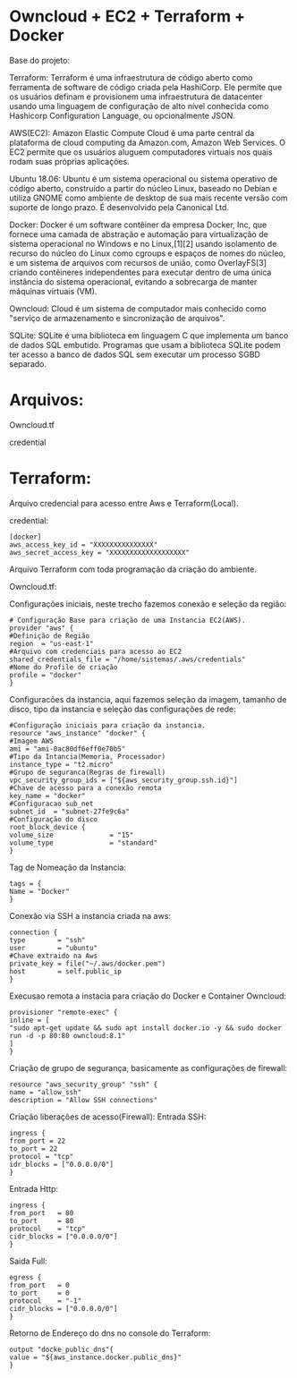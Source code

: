 # Owncloud + EC2 + Terraform + Docker
Base do projeto:

Terraform: Terraform é uma infraestrutura de código aberto como ferramenta de software de código criada pela HashiCorp. Ele permite que os usuários definam e provisionem uma infraestrutura de datacenter usando uma linguagem de configuração de alto nível conhecida como Hashicorp Configuration Language, ou opcionalmente JSON.

AWS(EC2): Amazon Elastic Compute Cloud é uma parte central da plataforma de cloud computing da Amazon.com, Amazon Web Services. O EC2 permite que os usuários aluguem computadores virtuais nos quais rodam suas próprias aplicações.

Ubuntu 18.06: Ubuntu é um sistema operacional ou sistema operativo de código aberto, construído a partir do núcleo Linux, baseado no Debian e utiliza GNOME como ambiente de desktop de sua mais recente versão com suporte de longo prazo. É desenvolvido pela Canonical Ltd.

Docker: Docker é um software contêiner da empresa Docker, Inc, que fornece uma camada de abstração e automação para virtualização de sistema operacional no Windows e no Linux,[1][2] usando isolamento de recurso do núcleo do Linux como cgroups e espaços de nomes do núcleo, e um sistema de arquivos com recursos de união, como OverlayFS[3] criando contêineres independentes para executar dentro de uma única instância do sistema operacional, evitando a sobrecarga de manter máquinas virtuais (VM).

Owncloud: Cloud é um sistema de computador mais conhecido como "serviço de armazenamento e sincronização de arquivos".

SQLite: SQLite é uma biblioteca em linguagem C que implementa um banco de dados SQL embutido. Programas que usam a biblioteca SQLite podem ter acesso a banco de dados SQL sem executar um processo SGBD separado.
     
# Arquivos:

Owncloud.tf

credential

# Terraform:

Arquivo credencial para acesso entre Aws e Terraform(Local).

credential:

    [docker]
    aws_access_key_id = "XXXXXXXXXXXXXXX"
    aws_secret_access_key = "XXXXXXXXXXXXXXXXXXX"

Arquivo Terraform com toda programação da criação do ambiente.

Owncloud.tf:

Configurações iniciais, neste trecho fazemos conexão e seleção da região: 

    # Configuração Base para criação de uma Instancia EC2(AWS).
    provider "aws" {
    #Definição de Região
    region  = "us-east-1"
    #Arquivo com credenciais para acesso ao EC2
    shared_credentials_file = "/home/sistemas/.aws/credentials"
    #Nome do Profile de criação
    profile = "docker"
    }
	
Configuracões da instancia, aqui fazemos seleção da imagem, tamanho de disco, tipo da instancia e seleção das configurações de rede:

    #Configuração iniciais para criação da instancia.
    resource "aws_instance" "docker" {
    #Imagem AWS
    ami = "ami-0ac80df6eff0e70b5"
    #Tipo da Intancia(Memoria, Processador)
    instance_type = "t2.micro"
    #Grupo de seguranca(Regras de firewall)
    vpc_security_group_ids = ["${aws_security_group.ssh.id}"]
    #Chave de acesso para a conexão remota
    key_name = "docker"
    #Configuracao sub_net
    subnet_id  = "subnet-27fe9c6a"
    #Configuração do disco
    root_block_device {
    volume_size              = "15"
    volume_type              = "standard"
    }

Tag de Nomeação da Instancia:

    tags = {
    Name = "Docker"
    }
    
Conexão via SSH a instancia criada na aws:

    connection {
    type        = "ssh"
    user        = "ubuntu"
    #Chave extraido na Aws
    private_key = file("~/.aws/docker.pem")
    host        = self.public_ip
    }
    
Execusao remota a instacia para criação do Docker e Container Owncloud:
	
    provisioner "remote-exec" {
    inline = [
    "sudo apt-get update && sudo apt install docker.io -y && sudo docker run -d -p 80:80 owncloud:8.1"
    ]
    }

Criação de grupo de segurança, basicamente as configurações de firewall:

    resource "aws_security_group" "ssh" {
    name = "allow_ssh"
    description = "Allow SSH connections"
	
Criação liberações de acesso(Firewall):
Entrada SSH:

    ingress {
    from_port = 22
    to_port = 22
    protocol = "tcp"
    idr_blocks = ["0.0.0.0/0"]
	}
	
Entrada Http:

    ingress {
    from_port   = 80
    to_port     = 80
    protocol    = "tcp"
    cidr_blocks = ["0.0.0.0/0"]
	}
	
Saida Full:

    egress {
    from_port   = 0
    to_port     = 0
    protocol    = "-1"
    cidr_blocks = ["0.0.0.0/0"]
    }
    
Retorno de Endereço do dns no console do Terraform:

    output "docke_public_dns"{
	value = "${aws_instance.docker.public_dns}"
    }
